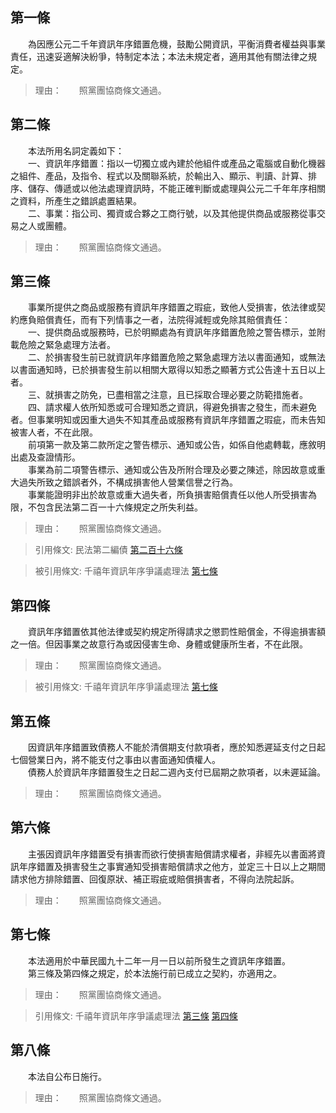 第一條 
-------
　　為因應公元二千年資訊年序錯置危機，鼓勵公開資訊，平衡消費者權益與事業責任，迅速妥適解決紛爭，特制定本法；本法未規定者，適用其他有關法律之規定。  
> 理由：　　照黨團協商條文通過。



第二條 
-------
　　本法所用名詞定義如下：  
　　一、資訊年序錯置：指以一切獨立或內建於他組件或產品之電腦或自動化機器之組件、產品，及指令、程式以及關聯系統，於輸出入、顯示、判讀、計算、排序、儲存、傳遞或以他法處理資訊時，不能正確判斷或處理與公元二千年年序相關之資料，所產生之錯誤處置結果。  
　　二、事業：指公司、獨資或合夥之工商行號，以及其他提供商品或服務從事交易之人或團體。  
> 理由：　　照黨團協商條文通過。



第三條 
-------
　　事業所提供之商品或服務有資訊年序錯置之瑕疵，致他人受損害，依法律或契約應負賠償責任，而有下列情事之一者，法院得減輕或免除其賠償責任：  
　　一、提供商品或服務時，已於明顯處為有資訊年序錯置危險之警告標示，並附載危險之緊急處理方法者。  
　　二、於損害發生前已就資訊年序錯置危險之緊急處理方法以書面通知，或無法以書面通知時，已於損害發生前以相關大眾得以知悉之顯著方式公告達十五日以上者。  
　　三、就損害之防免，已盡相當之注意，且已採取合理必要之防範措施者。  
　　四、請求權人依所知悉或可合理知悉之資訊，得避免損害之發生，而未避免者。但事業明知或因重大過失不知其產品或服務有資訊年序錯置之瑕疵，而未告知被害人者，不在此限。  
　　前項第一款及第二款所定之警告標示、通知或公告，如係自他處轉載，應敘明出處及查證情形。  
　　事業為前二項警告標示、通知或公告及所附合理及必要之陳述，除因故意或重大過失所致之錯誤者外，不構成損害他人營業信譽之行為。  
　　事業能證明非出於故意或重大過失者，所負損害賠償責任以他人所受損害為限，不包含民法第二百一十六條規定之所失利益。  
> 理由：　　照黨團協商條文通過。

> 引用條文: 民法第二編債 [第二百十六條](../../法務/民事/民法第二編債.md#第二百十六條-)

> 被引用條文: 千禧年資訊年序爭議處理法 [第七條](../../國家發展/政府資訊/千禧年資訊年序爭議處理法.md#第七條-)



第四條 
-------
　　資訊年序錯置依其他法律或契約規定所得請求之懲罰性賠償金，不得逾損害額之一倍。但因事業之故意行為或因侵害生命、身體或健康所生者，不在此限。  
> 理由：　　照黨團協商條文通過。

> 被引用條文: 千禧年資訊年序爭議處理法 [第七條](../../國家發展/政府資訊/千禧年資訊年序爭議處理法.md#第七條-)



第五條 
-------
　　因資訊年序錯置致債務人不能於清償期支付款項者，應於知悉遲延支付之日起七個營業日內，將不能支付之事由以書面通知債權人。  
　　債務人於資訊年序錯置發生之日起二週內支付已屆期之款項者，以未遲延論。  
> 理由：　　照黨團協商條文通過。



第六條 
-------
　　主張因資訊年序錯置受有損害而欲行使損害賠償請求權者，非經先以書面將資訊年序錯置及損害發生之事實通知受損害賠償請求之他方，並定三十日以上之期間請求他方排除錯置、回復原狀、補正瑕疵或賠償損害者，不得向法院起訴。  
> 理由：　　照黨團協商條文通過。



第七條 
-------
　　本法適用於中華民國九十二年一月一日以前所發生之資訊年序錯置。  
　　第三條及第四條之規定，於本法施行前已成立之契約，亦適用之。  
> 理由：　　照黨團協商條文通過。

> 引用條文: 千禧年資訊年序爭議處理法 [第三條](../../國家發展/政府資訊/千禧年資訊年序爭議處理法.md#第三條-) [第四條](../../國家發展/政府資訊/千禧年資訊年序爭議處理法.md#第四條-)



第八條 
-------
　　本法自公布日施行。  
> 理由：　　照黨團協商條文通過。